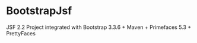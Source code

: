 # BootstrapJsf
JSF 2.2 Project integrated with Bootstrap 3.3.6 + Maven + Primefaces 5.3 + PrettyFaces 
